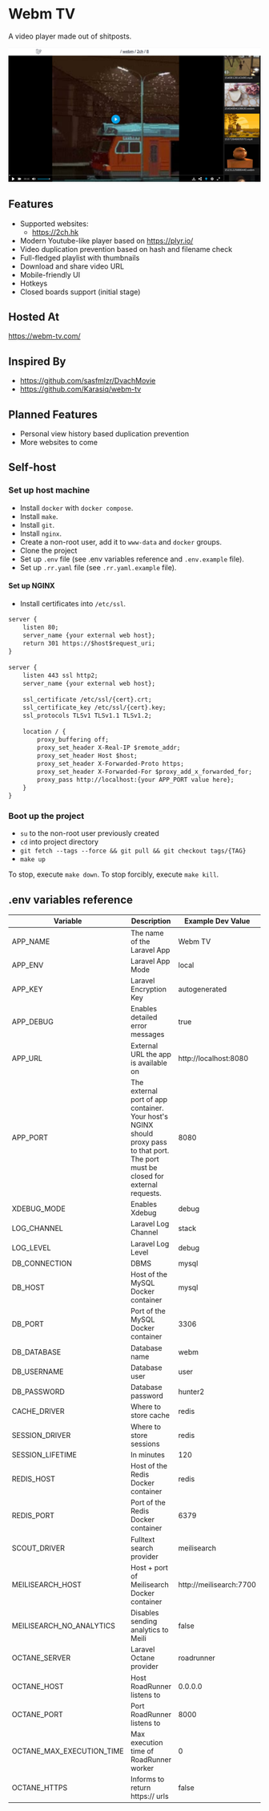 # Webm TV

A video player made out of shitposts.

![Demo](demo.png)

## Features

* Supported websites:
    * https://2ch.hk
* Modern Youtube-like player based on https://plyr.io/
* Video duplication prevention based on hash and filename check
* Full-fledged playlist with thumbnails
* Download and share video URL
* Mobile-friendly UI
* Hotkeys
* Closed boards support (initial stage)

## Hosted At

https://webm-tv.com/

## Inspired By

* https://github.com/sasfmlzr/DvachMovie
* https://github.com/Karasiq/webm-tv

## Planned Features

* Personal view history based duplication prevention
* More websites to come

## Self-host

### Set up host machine

* Install `docker` with `docker compose`.
* Install `make`.
* Install `git`.
* Install `nginx`.
* Create a non-root user, add it to `www-data` and `docker` groups.
* Clone the project
* Set up `.env` file (see .env variables reference and `.env.example` file).
* Set up `.rr.yaml` file (see `.rr.yaml.example` file).

#### Set up NGINX

* Install certificates into `/etc/ssl`.

```
server {
    listen 80;
    server_name {your external web host};
    return 301 https://$host$request_uri;
}

server {
    listen 443 ssl http2;
    server_name {your external web host};

    ssl_certificate /etc/ssl/{cert}.crt;
    ssl_certificate_key /etc/ssl/{cert}.key;
    ssl_protocols TLSv1 TLSv1.1 TLSv1.2;

    location / {
        proxy_buffering off;
        proxy_set_header X-Real-IP $remote_addr;
        proxy_set_header Host $host;
        proxy_set_header X-Forwarded-Proto https;
        proxy_set_header X-Forwarded-For $proxy_add_x_forwarded_for;
        proxy_pass http://localhost:{your APP_PORT value here};
    }
}
```

### Boot up the project
* `su` to the non-root user previously created
* `cd` into project directory
* `git fetch --tags --force && git pull && git checkout tags/{TAG}`
* `make up`

To stop, execute `make down`. To stop forcibly, execute `make kill`.

## .env variables reference
| Variable                  | Description                                                                                                                          | Example Dev Value       | Example Prod Value      |
|---------------------------|--------------------------------------------------------------------------------------------------------------------------------------|-------------------------|-------------------------|
| APP_NAME                  | The name of the Laravel App                                                                                                          | Webm TV                 | Webm TV                 |
| APP_ENV                   | Laravel App Mode                                                                                                                     | local                   | prod                    |
| APP_KEY                   | Laravel Encryption Key                                                                                                               | autogenerated           | autogenerated           |
| APP_DEBUG                 | Enables detailed error messages                                                                                                      | true                    | false                   |
| APP_URL                   | External URL the app is available on                                                                                                 | http://localhost:8080   | https://example.com     |
| APP_PORT                  | The external port of app container. Your host's NGINX should proxy pass to that port. The port must be closed for external requests. | 8080                    | 8080                    |
| XDEBUG_MODE               | Enables Xdebug                                                                                                                       | debug                   | off                     |
| LOG_CHANNEL               | Laravel Log Channel                                                                                                                  | stack                   | stack                   |
| LOG_LEVEL                 | Laravel Log Level                                                                                                                    | debug                   | debug                   |
| DB_CONNECTION             | DBMS                                                                                                                                 | mysql                   | mysql                   |
| DB_HOST                   | Host of the MySQL Docker container                                                                                                   | mysql                   | mysql                   |
| DB_PORT                   | Port of the MySQL Docker container                                                                                                   | 3306                    | 3306                    |
| DB_DATABASE               | Database name                                                                                                                        | webm                    | webm                    |
| DB_USERNAME               | Database user                                                                                                                        | user                    | user                    |
| DB_PASSWORD               | Database password                                                                                                                    | hunter2                 | hunter2                 |
| CACHE_DRIVER              | Where to store cache                                                                                                                 | redis                   | redis                   |
| SESSION_DRIVER            | Where to store sessions                                                                                                              | redis                   | redis                   |
| SESSION_LIFETIME          | In minutes                                                                                                                           | 120                     | 120                     |
| REDIS_HOST                | Host of the Redis Docker container                                                                                                   | redis                   | redis                   |
| REDIS_PORT                | Port of the Redis Docker container                                                                                                   | 6379                    | 6379                    |
| SCOUT_DRIVER              | Fulltext search provider                                                                                                             | meilisearch             | meilisearch             |
| MEILISEARCH_HOST          | Host + port of Meilisearch Docker container                                                                                          | http://meilisearch:7700 | http://meilisearch:7700 |
| MEILISEARCH_NO_ANALYTICS  | Disables sending analytics to Meili                                                                                                  | false                   | false                   |
| OCTANE_SERVER             | Laravel Octane provider                                                                                                              | roadrunner              | roadrunner              |
| OCTANE_HOST               | Host RoadRunner listens to                                                                                                           | 0.0.0.0                 | 0.0.0.0                 |
| OCTANE_PORT               | Port RoadRunner listens to                                                                                                           | 8000                    | 8000                    |
| OCTANE_MAX_EXECUTION_TIME | Max execution time of RoadRunner worker                                                                                              | 0                       | 30                      |
| OCTANE_HTTPS              | Informs to return https:// urls                                                                                                      | false                   | true                    |
